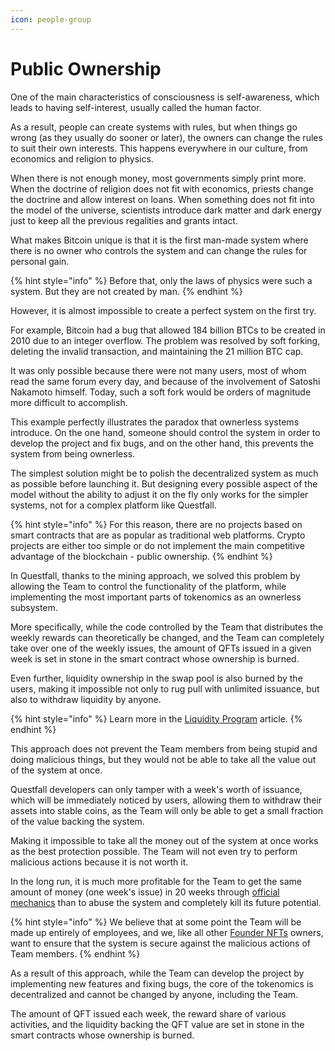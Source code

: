 ```yaml
---
icon: people-group
---
```


# Public Ownership

One of the main characteristics of consciousness is self-awareness, which leads to having self-interest, usually called the human factor.

As a result, people can create systems with rules, but when things go wrong (as they usually do sooner or later), the owners can change the rules to suit their own interests. This happens everywhere in our culture, from economics and religion to physics.

When there is not enough money, most governments simply print more. When the doctrine of religion does not fit with economics, priests change the doctrine and allow interest on loans. When something does not fit into the model of the universe, scientists introduce dark matter and dark energy just to keep all the previous regalities and grants intact.

What makes Bitcoin unique is that it is the first man-made system where there is no owner who controls the system and can change the rules for personal gain.

{% hint style="info" %}
Before that, only the laws of physics were such a system. But they are not created by man.
{% endhint %}

However, it is almost impossible to create a perfect system on the first try.&#x20;

For example, Bitcoin had a bug that allowed 184 billion BTCs to be created in 2010 due to an integer overflow. The problem was resolved by soft forking, deleting the invalid transaction, and maintaining the 21 million BTC cap.

It was only possible because there were not many users, most of whom read the same forum every day, and because of the involvement of Satoshi Nakamoto himself. Today, such a soft fork would be orders of magnitude more difficult to accomplish.

This example perfectly illustrates the paradox that ownerless systems introduce. On the one hand, someone should control the system in order to develop the project and fix bugs, and on the other hand, this prevents the system from being ownerless.

The simplest solution might be to polish the decentralized system as much as possible before launching it. But designing every possible aspect of the model without the ability to adjust it on the fly only works for the simpler systems, not for a complex platform like Questfall.

{% hint style="info" %}
For this reason, there are no projects based on smart contracts that are as popular as traditional web platforms. Crypto projects are either too simple or do not implement the main competitive advantage of the blockchain - public ownership.
{% endhint %}

In Questfall, thanks to the mining approach, we solved this problem by allowing the Team to control the functionality of the platform, while implementing the most important parts of tokenomics as an ownerless subsystem.

More specifically, while the code controlled by the Team that distributes the weekly rewards can theoretically be changed, and the Team can completely take over one of the weekly issues, the amount of QFTs issued in a given week is set in stone in the smart contract whose ownership is burned.

Even further, liquidity ownership in the swap pool is also burned by the users, making it impossible not only to rug pull with unlimited issuance, but also to withdraw liquidity by anyone.

{% hint style="info" %}
Learn more in the [Liquidity Program](../infrastructure/liquidity-program.md) article.
{% endhint %}

This approach does not prevent the Team members from being stupid and doing malicious things, but they would not be able to take all the value out of the system at once.

Questfall developers can only tamper with a week's worth of issuance, which will be immediately noticed by users, allowing them to withdraw their assets into stable coins, as the Team will only be able to get a small fraction of the value backing the system.

Making it impossible to take all the money out of the system at once works as the best protection possible. The Team will not even try to perform malicious actions because it is not worth it.&#x20;

In the long run, it is much more profitable for the Team to get the same amount of money (one week's issue) in 20 weeks through [official mechanics](../infrastructure/project-expenses.md) than to abuse the system and completely kill its future potential.

{% hint style="info" %}
We believe that at some point the Team will be made up entirely of employees, and we, like all other [Founder NFTs](../assets/founder-nfts.md) owners, want to ensure that the system is secure against the malicious actions of Team members.
{% endhint %}

As a result of this approach, while the Team can develop the project by implementing new features and fixing bugs, the core of the tokenomics is decentralized and cannot be changed by anyone, including the Team.&#x20;

The amount of QFT issued each week, the reward share of various activities, and the liquidity backing the QFT value are set in stone in the smart contracts whose ownership is burned.
